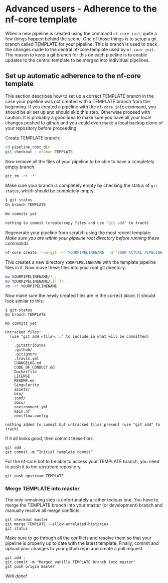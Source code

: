 
# Advanced users - Adherence to the nf-core template
When a new pipeline is created using the command `nf-core init`, quite a few things happen behind the scene.
One of those things is to setup a git branch called TEMPLATE for your pipeline.
This is branch is used to track the changes made to the central nf-core template used by `nf-core init`.
The reason to keep a git branch for this on each pipeline is to enable updates to the central template to be merged into individual pipelines.

## Set up automatic adherence to the nf-core template
This section describes how to set up a correct TEMPLATE branch in the case your pipeline was not created with a TEMPLATE branch from the beginning. If you created a pipeline with the `nf-core init` command, you should be all set up and should skip this step. Otherwise proceed with caution. It is probably a good idea to make sure you have all your local changes pushed to github and you could even make a local backup clone of your repository before proceeding.

Create TEMPLATE branch:
```bash
cd pipeline_root_dir
git checkout --orphan TEMPLATE
```

Now remove all the files of your pipeline to be able to have a completely empty branch.
```bash
git rm -rf '*'
```
Make sure your branch is completely empty by checking the status of `git status`, which should be completely empty:
```bash
$ git status
On branch TEMPLATE

No commits yet

nothing to commit (create/copy files and use "git add" to track)
```

Regenerate your pipeline from scratch using the most recent template:
*Make sure you are within your pipeline root directory before running these commands.*
```bash
nf-core create --no-git -n 'YOURPIPELINENAME' -d 'YOUR ACTUAL PIPELINE DESCRIPTION'
```

This creates a new directory `YOURPIPELINENAME` with the template pipeline files in it.
Now move these files into your root git directory:
```bash
mv YOURPIPELINENAME/* .
mv YOURPIPELINENAME/.[!.]* .
rm -rf YOURPIPELINENAME
```
Now make sure the newly created files are in the correct place. It should look similar to this:
```
$ git status
On branch TEMPLATE

No commits yet

Untracked files:
  (use "git add <file>..." to include in what will be committed)

	.gitattributes
	.github/
	.gitignore
	.travis.yml
	CHANGELOG.md
	CODE_OF_CONDUCT.md
	Dockerfile
	LICENSE
	README.md
	Singularity
	assets/
	bin/
	conf/
	docs/
	environment.yml
	main.nf
	nextflow.config

nothing added to commit but untracked files present (use "git add" to track)
```
If it all looks good, then commit these files:
```
git add .
git commit -m “Initial template commit”
```
For the nf-core bot to be able to access your TEMPLATE branch, you need to push it to the upstream repository.
```
git push upstream TEMPLATE
```

### Merge TEMPLATE into master
The only remaining step is unfortunately a rather tedious one. You have to merge the TEMPLATE branch into your master (or development) branch and manually resolve all merge conflicts.
```
git checkout master
git merge TEMPLATE --allow-unrelated-histories
git status
```
Make sure to go through all the conflicts and resolve them so that your pipeline is properly up to date with the latest template.
Finally, commit and upload your changes to your github repo and create a pull request.
```
git add .
git commit -m "Merged vanilla TEMPLATE branch into master"
git push origin master
```

*Well done!*
